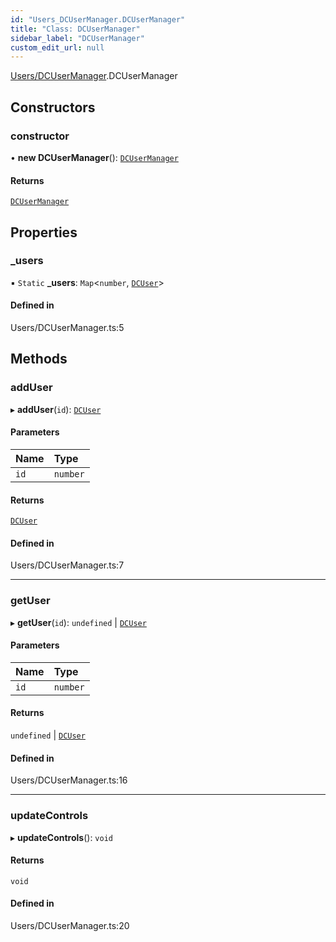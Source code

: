 ```yaml
---
id: "Users_DCUserManager.DCUserManager"
title: "Class: DCUserManager"
sidebar_label: "DCUserManager"
custom_edit_url: null
---
```


[Users/DCUserManager](../modules/Users_DCUserManager.md).DCUserManager

## Constructors

### constructor

• **new DCUserManager**(): [`DCUserManager`](Users_DCUserManager.DCUserManager.md)

#### Returns

[`DCUserManager`](Users_DCUserManager.DCUserManager.md)

## Properties

### \_users

▪ `Static` **\_users**: `Map`\<`number`, [`DCUser`](Users_DCUser.DCUser.md)\>

#### Defined in

Users/DCUserManager.ts:5

## Methods

### addUser

▸ **addUser**(`id`): [`DCUser`](Users_DCUser.DCUser.md)

#### Parameters

| Name | Type |
| :------ | :------ |
| `id` | `number` |

#### Returns

[`DCUser`](Users_DCUser.DCUser.md)

#### Defined in

Users/DCUserManager.ts:7

___

### getUser

▸ **getUser**(`id`): `undefined` \| [`DCUser`](Users_DCUser.DCUser.md)

#### Parameters

| Name | Type |
| :------ | :------ |
| `id` | `number` |

#### Returns

`undefined` \| [`DCUser`](Users_DCUser.DCUser.md)

#### Defined in

Users/DCUserManager.ts:16

___

### updateControls

▸ **updateControls**(): `void`

#### Returns

`void`

#### Defined in

Users/DCUserManager.ts:20
